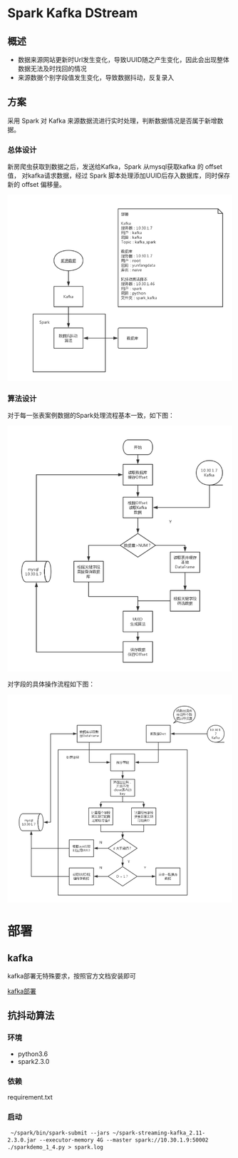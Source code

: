 # Spark Kafka DStream

## 概述

- 数据来源网站更新时Url发生变化，导致UUID随之产生变化，因此会出现整体数据无法及时找回的情况
- 来源数据个别字段值发生变化，导致数据抖动，反复录入

## 方案

采用 Spark 对 Kafka 来源数据流进行实时处理，判断数据情况是否属于新增数据。


### 总体设计

新房爬虫获取到数据之后，发送给Kafka，Spark 从mysql获取kafka 的 offset 值， 对kafka请求数据，经过 Spark 脚本处理添加UUID后存入数据库，同时保存新的 offset 偏移量。

![顶层设计](https://github.com/SunJackson/doc/blob/master/tmp/image/spark-kafka.png)

### 算法设计

对于每一张表案例数据的Spark处理流程基本一致，如下图：

![算法设计](https://github.com/SunJackson/doc/blob/master/tmp/image/doudongsuanfa.png)

对字段的具体操作流程如下图：

![算法流程](https://github.com/SunJackson/doc/blob/master/tmp/image/suanfaliucheng.png)

# 部署

## kafka

kafka部署无特殊要求，按照官方文档安装即可

[kafka部署](https://kafka.apache.org/documentation/)

## 抗抖动算法

### 环境

- python3.6
- spark2.3.0

### 依赖

requirement.txt

### 启动

```
 ~/spark/bin/spark-submit --jars ~/spark-streaming-kafka_2.11-2.3.0.jar --executor-memory 4G --master spark://10.30.1.9:50002 ./sparkdemo_1_4.py > spark.log
```

